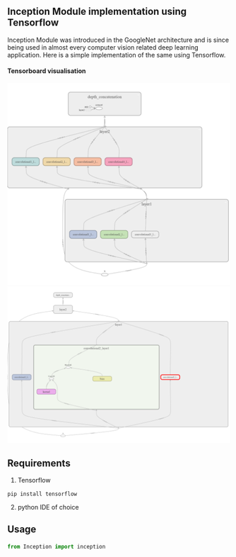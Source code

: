## Inception Module implementation using Tensorflow
Inception Module was introduced in the GoogleNet architecture and is since being used in almost every computer vision related deep learning application. Here is a simple implementation of the same using Tensorflow.

#### Tensorboard visualisation
![graph-image](/src/graphimg1.png)
![graph-image](/src/graphimg.png)
      

## Requirements
1) Tensorflow
``` 
pip install tensorflow
```
2) python IDE of choice

## Usage

```python
from Inception import inception
```
